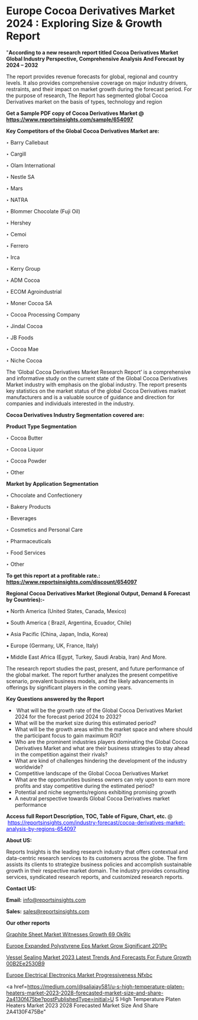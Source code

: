 # Europe Cocoa Derivatives Market 2024 : Exploring Size & Growth Report

"<strong>According to a new research report titled Cocoa Derivatives Market Global Industry Perspective, Comprehensive Analysis And Forecast by 2024 – 2032</strong>

The report provides revenue forecasts for global, regional and country levels. It also provides comprehensive coverage on major industry drivers, restraints, and their impact on market growth during the forecast period. For the purpose of research, The Report has segmented global Cocoa Derivatives market on the basis of types, technology and region

<strong>Get a Sample PDF copy of Cocoa Derivatives Market </strong><strong>@<a href=https://www.reportsinsights.com/sample/654097 style=color:#0000ff;> https://www.reportsinsights.com/sample/654097</a></strong></font>

<strong>Key Competitors of the Global Cocoa Derivatives Market are:</strong>

‣ Barry Callebaut

‣ Cargill

‣ Olam International

‣ Nestle SA

‣ Mars

‣ NATRA

‣ Blommer Chocolate (Fuji Oil)

‣ Hershey

‣ Cemoi

‣ Ferrero

‣ Irca

‣ Kerry Group

‣ ADM Cocoa

‣ ECOM Agroindustrial

‣ Moner Cocoa SA

‣ Cocoa Processing Company

‣ Jindal Cocoa

‣ JB Foods

‣ Cocoa Mae

‣ Niche Cocoa

The ‘Global Cocoa Derivatives Market Research Report’ is a comprehensive and informative study on the current state of the Global Cocoa Derivatives Market industry with emphasis on the global industry. The report presents key statistics on the market status of the global Cocoa Derivatives market manufacturers and is a valuable source of guidance and direction for companies and individuals interested in the industry.

<strong>Cocoa Derivatives Industry Segmentation covered are:</strong>

<strong>Product Type Segmentation</strong>

‣ Cocoa Butter

‣ Cocoa Liquor

‣ Cocoa Powder

‣ Other

<strong>Market by Application Segmentation</strong>

‣ Chocolate and Confectionery

‣ Bakery Products

‣ Beverages

‣ Cosmetics and Personal Care

‣ Pharmaceuticals

‣ Food Services

‣ Other

<strong>To get this report at a profitable rate.: <a href=https://www.reportsinsights.com/discount/654097 style=color:#0000ff;>https://www.reportsinsights.com/discount/654097</a></strong></font>

<strong>Regional Cocoa Derivatives Market (Regional Output, Demand &amp; Forecast by Countries):-</strong>

• North America (United States, Canada, Mexico)

• South America ( Brazil, Argentina, Ecuador, Chile)

• Asia Pacific (China, Japan, India, Korea)

• Europe (Germany, UK, France, Italy)

• Middle East Africa (Egypt, Turkey, Saudi Arabia, Iran) And More.

The research report studies the past, present, and future performance of the global market. The report further analyzes the present competitive scenario, prevalent business models, and the likely advancements in offerings by significant players in the coming years.

<strong>Key Questions answered by the Report</strong>
<ul>
  <li> What will be the growth rate of the Global Cocoa Derivatives Market 2024 for the forecast period 2024 to 2032?</li>
  <li>What will be the market size during this estimated period?</li>
  <li>What will be the growth areas within the market space and where should the participant focus to gain maximum ROI?</li>
  <li>Who are the prominent industries players dominating the Global Cocoa Derivatives Market and what are their business strategies to stay ahead in the competition against their rivals?</li>
  <li>What are kind of challenges hindering the development of the industry worldwide?</li>
  <li>Competitive landscape of the Global Cocoa Derivatives Market</li>
  <li>What are the opportunities business owners can rely upon to earn more profits and stay competitive during the estimated period?</li>
  <li>Potential and niche segments/regions exhibiting promising growth</li>
  <li>A neutral perspective towards Global Cocoa Derivatives market performance</li>
</ul>
<strong>Access full Report Description, TOC, Table of Figure, Chart, etc. </strong>@  <a href=https://reportsinsights.com/industry-forecast/cocoa-derivatives-market-analysis-by-regions-654097 style=color:#0000ff;>https://reportsinsights.com/industry-forecast/cocoa-derivatives-market-analysis-by-regions-654097</a></font>

<strong><strong>About US</strong>:</strong>

Reports Insights is the leading research industry that offers contextual and data-centric research services to its customers across the globe. The firm assists its clients to strategize business policies and accomplish sustainable growth in their respective market domain. The industry provides consulting services, syndicated research reports, and customized research reports.

<strong>Contact US:</strong>

<p class=""""><b>Email:</b> <a href=mailto:info@reportsinsights.com>info@reportsinsights.com</a></p>
<p class=""""><b>Sales:</b> <a href=mailto:sales@reportsinsights.com>sales@reportsinsights.com</a></p>

<strong>Our other reports</strong>

<a href=https://www.linkedin.com/pulse/graphite-sheet-market-witnesses-growth-69-ok9ic/>Graphite Sheet Market Witnesses Growth 69 Ok9Ic</a>

<a href=https://www.linkedin.com/pulse/europe-expanded-polystyrene-eps-market-grow-significant-2d1pc/>Europe Expanded Polystyrene Eps Market Grow Significant 2D1Pc</a>

<a href=https://medium.com/@reportinsights.ja/vessel-sealing-market-2023-latest-trends-and-forecasts-for-future-growth-00b2ee2530b9>Vessel Sealing Market 2023 Latest Trends And Forecasts For Future Growth 00B2Ee2530B9</a>

<a href=https://www.linkedin.com/pulse/europe-electrical-electronics-market-progressiveness-nfxbc/>Europe Electrical Electronics Market Progressiveness Nfxbc</a>

<a href=https://medium.com/@saliajay581/u-s-high-temperature-platen-heaters-market-2023-2028-forecasted-market-size-and-share-2a4130f475be?postPublishedType=initial>U S High Temperature Platen Heaters Market 2023 2028 Forecasted Market Size And Share 2A4130F475Be</a>"
